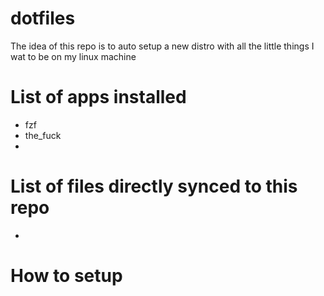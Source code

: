 # dotfiles

The idea of this repo is to auto setup a new distro with all the little things I wat to be on my linux machine

# List of apps installed
- fzf
- the_fuck
- 

# List of files directly synced to this repo
- 

# How to setup
